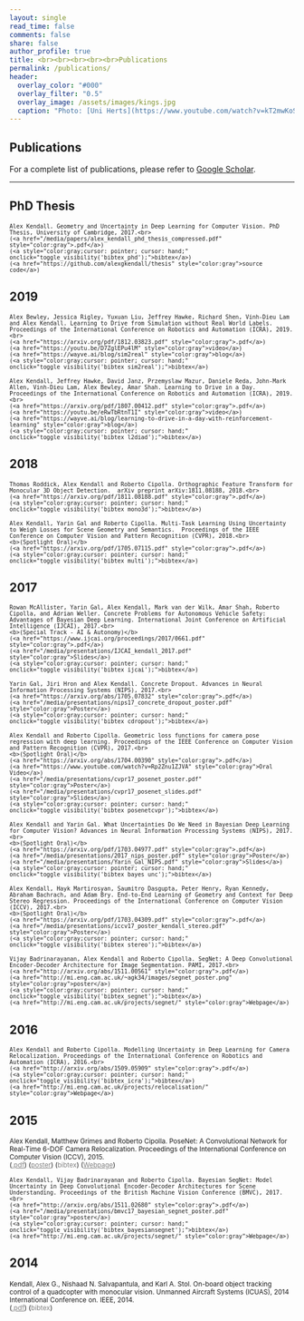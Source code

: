 ```yaml
---
layout: single
read_time: false
comments: false
share: false
author_profile: true
title: <br><br><br><br><br>Publications
permalink: /publications/
header:
  overlay_color: "#000"
  overlay_filter: "0.5"
  overlay_image: /assets/images/kings.jpg
  caption: "Photo: [Uni Herts](https://www.youtube.com/watch?v=kT2mwKoSPv0)"
---
```


## Publications

For a complete list of publications, please refer to <a href="https://scholar.google.co.uk/citations?user=hE2mTp4AAAAJ" itemprop="sameAs"><i class="ai ai-fw ai-google-scholar-square" aria-hidden="true"></i>Google Scholar</a>.

---

## PhD Thesis

> <small>
    Alex Kendall. Geometry and Uncertainty in Deep Learning for Computer Vision. PhD Thesis, University of Cambridge, 2017.<br>
    (<a href="/media/papers/alex_kendall_phd_thesis_compressed.pdf" style="color:gray">.pdf</a>)
    (<a style="color:gray;cursor: pointer; cursor: hand;" onclick="toggle_visibility('bibtex_phd');">bibtex</a>)
    (<a href="https://github.com/alexgkendall/thesis" style="color:gray">source code</a>)
</small>
<div id="bibtex_phd" style="display:none;">
<small><div class="highlighter-rouge"><pre class="highlight">
<code>@phdthesis{kendall2018phd,
  title={Geometry and Uncertainty in Deep Learning for Computer Vision},
  author={Kendall, Alex},
  year={2017},
  school={University of Cambridge}
}
</code></pre></div></small>
</div>

## 2019

> <small>
    Alex Bewley, Jessica Rigley, Yuxuan Liu, Jeffrey Hawke, Richard Shen, Vinh-Dieu Lam and Alex Kendall. Learning to Drive from Simulation without Real World Labels. Proceedings of the International Conference on Robotics and Automation (ICRA), 2019.<br>
    (<a href="https://arxiv.org/pdf/1812.03823.pdf" style="color:gray">.pdf</a>)
    (<a href="https://youtu.be/D7ZglEPu4lM" style="color:gray">video</a>)
    (<a href="https://wayve.ai/blog/sim2real" style="color:gray">blog</a>)
    (<a style="color:gray;cursor: pointer; cursor: hand;" onclick="toggle_visibility('bibtex_sim2real');">bibtex</a>)
</small>
<div id="bibtex_sim2real" style="display:none;">
<small><div class="highlighter-rouge"><pre class="highlight">
<code>@inproceedings{bewley2019sim2real,
  title={
Learning to Drive from Simulation without Real World Labels},
  author={Bewley, Alex and Rigley, Jessica and Liu, Yuxuan and Hawke, Jeffrey and Shen, Richard and Lam, Vinh-Dieu and Kendall, Alex},
  booktitle={Proceedings of the International Conference on Robotics and Automation ({ICRA})},
  year={2019}
}
</code></pre></div></small>
</div>

> <small>
    Alex Kendall, Jeffrey Hawke, David Janz, Przemyslaw Mazur, Daniele Reda, John-Mark Allen, Vinh-Dieu Lam, Alex Bewley, Amar Shah. Learning to Drive in a Day. Proceedings of the International Conference on Robotics and Automation (ICRA), 2019.<br>
    (<a href="https://arxiv.org/pdf/1807.00412.pdf" style="color:gray">.pdf</a>)
    (<a href="https://youtu.be/eRwTbRtnT1I" style="color:gray">video</a>)
    (<a href="https://wayve.ai/blog/learning-to-drive-in-a-day-with-reinforcement-learning" style="color:gray">blog</a>)
    (<a style="color:gray;cursor: pointer; cursor: hand;" onclick="toggle_visibility('bibtex_l2diad');">bibtex</a>)
</small>
<div id="bibtex_l2diad" style="display:none;">
<small><div class="highlighter-rouge"><pre class="highlight">
<code>@inproceedings{kendall2019learning,
  title={Learning to Drive in a Day},
  author={Kendall, Alex and Hawke, Jeffrey and Janz, David and Mazur, Przemyslaw and Reda, Daniele and Allen, John-Mark and Lam, Vinh-Dieu and Bewley, Alex and Shah, Amar},
  booktitle={Proceedings of the International Conference on Robotics and Automation ({ICRA})},
  year={2019}
}
</code></pre></div></small>
</div>

## 2018

> <small>
    Thomas Roddick, Alex Kendall and Roberto Cipolla. Orthographic Feature Transform for Monocular 3D Object Detection.  arXiv preprint arXiv:1811.08188, 2018.<br>
    (<a href="https://arxiv.org/pdf/1811.08188.pdf" style="color:gray">.pdf</a>)
    (<a style="color:gray;cursor: pointer; cursor: hand;" onclick="toggle_visibility('bibtex_mono3d');">bibtex</a>)
</small>
<div id="bibtex_mono3d" style="display:none;">
<small><div class="highlighter-rouge"><pre class="highlight">
<code>@article{roddick2018orthographic,
  title={Orthographic Feature Transform for Monocular 3D Object Detection},
  author={Roddick, Thomas and Kendall, Alex and Cipolla, Roberto},
  journal={arXiv preprint arXiv:1811.08188},
  year={2018}
}
</code></pre></div></small>
</div>

> <small>
    Alex Kendall, Yarin Gal and Roberto Cipolla. Multi-Task Learning Using Uncertainty to Weigh Losses for Scene Geometry and Semantics.  Proceedings of the IEEE Conference on Computer Vision and Pattern Recognition (CVPR), 2018.<br>
    <b>(Spotlight Oral)</b>
    (<a href="https://arxiv.org/pdf/1705.07115.pdf" style="color:gray">.pdf</a>)
    (<a style="color:gray;cursor: pointer; cursor: hand;" onclick="toggle_visibility('bibtex_multi');">bibtex</a>)
</small>
<div id="bibtex_multi" style="display:none;">
<small><div class="highlighter-rouge"><pre class="highlight">
<code>@inproceedings{kendall2017multi,
  title={Multi-Task Learning Using Uncertainty to Weigh Losses for Scene Geometry and Semantics},
  author={Kendall, Alex and Gal, Yarin and Cipolla, Roberto},
  booktitle={Proceedings of the IEEE Conference on Computer Vision and Pattern Recognition ({CVPR})},
  year={2018}
}
</code></pre></div></small>
</div>


## 2017

> <small>
    Rowan McAllister, Yarin Gal, Alex Kendall, Mark van der Wilk, Amar Shah, Roberto Cipolla, and Adrian Weller. Concrete Problems for Autonomous Vehicle Safety: Advantages of Bayesian Deep Learning. International Joint Conference on Artificial Intelligence (IJCAI), 2017.<br>
    <b>(Special Track - AI & Autonomy)</b>
    (<a href="https://www.ijcai.org/proceedings/2017/0661.pdf" style="color:gray">.pdf</a>)
    (<a href="/media/presentations/IJCAI_kendall_2017.pdf" style="color:gray">Slides</a>)
    (<a style="color:gray;cursor: pointer; cursor: hand;" onclick="toggle_visibility('bibtex_ijcai');">bibtex</a>)
</small>
<div id="bibtex_ijcai" style="display:none;">
<small><div class="highlighter-rouge"><pre class="highlight">
<code>@inproceedings{mcallister2017av_bdl,
  title={Concrete Problems for Autonomous Vehicle Safety: Advantages of Bayesian Deep Learning},
  author={McAllister, Rowan and Gal, Yarin and Kendall, Alex and van der Wilk, Mark and Shah, Amar and Cipolla, Roberto and Weller, Adrian},
  booktitle={International Joint Conference on Artificial Intelligence ({IJCAI})},
  year={2017}
}
</code></pre></div></small>
</div>

> <small>
    Yarin Gal, Jiri Hron and Alex Kendall. Concrete Dropout. Advances in Neural Information Processing Systems (NIPS), 2017.<br>
    (<a href="https://arxiv.org/abs/1705.07832" style="color:gray">.pdf</a>)
    (<a href="/media/presentations/nips17_concrete_dropout_poster.pdf" style="color:gray">Poster</a>)
    (<a style="color:gray;cursor: pointer; cursor: hand;" onclick="toggle_visibility('bibtex_cdropout');">bibtex</a>)
</small>
<div id="bibtex_cdropout" style="display:none;">
<small><div class="highlighter-rouge"><pre class="highlight">
<code>@inproceedings{gal2017concrete,
  title={Concrete Dropout},
  author={Gal, Yarin and Hron, Jiri and Kendall, Alex},
  booktitle={Advances in Neural Information Processing Systems ({NIPS})},
  year={2017}
}
</code></pre></div></small>
</div>

> <small>
    Alex Kendall and Roberto Cipolla. Geometric loss functions for camera pose regression with deep learning. Proceedings of the IEEE Conference on Computer Vision and Pattern Recognition (CVPR), 2017.<br>
    <b>(Spotlight Oral)</b>
    (<a href="https://arxiv.org/abs/1704.00390" style="color:gray">.pdf</a>)
    (<a href="https://www.youtube.com/watch?v=Rp2Znu1ZJVA" style="color:gray">Oral Video</a>)
    (<a href="/media/presentations/cvpr17_posenet_poster.pdf" style="color:gray">Poster</a>)
    (<a href="/media/presentations/cvpr17_posenet_slides.pdf" style="color:gray">Slides</a>)
    (<a style="color:gray;cursor: pointer; cursor: hand;" onclick="toggle_visibility('bibtex_posenetcvpr');">bibtex</a>)
</small>
<div id="bibtex_posenetcvpr" style="display:none;">
<small><div class="highlighter-rouge"><pre class="highlight">
<code>@inproceedings{kendall2017posenet,
  title={Geometric loss functions for camera pose regression with deep learning},
  author={Kendall, Alex and Cipolla, Roberto},
  booktitle={Proceedings of the IEEE Conference on Computer Vision and Pattern Recognition ({CVPR})},
  year={2017}
}
</code></pre></div></small>
</div>

> <small>
    Alex Kendall and Yarin Gal. What Uncertainties Do We Need in Bayesian Deep Learning for Computer Vision? Advances in Neural Information Processing Systems (NIPS), 2017.<br>
    <b>(Spotlight Oral)</b>
    (<a href="https://arxiv.org/pdf/1703.04977.pdf" style="color:gray">.pdf</a>)
    (<a href="/media/presentations/2017_nips_poster.pdf" style="color:gray">Poster</a>)
    (<a href="/media/presentations/Yarin_Gal_NIPS.pdf" style="color:gray">Slides</a>)
    (<a style="color:gray;cursor: pointer; cursor: hand;" onclick="toggle_visibility('bibtex_bayes_unc');">bibtex</a>)
</small>
<div id="bibtex_bayes_unc" style="display:none;">
<small><div class="highlighter-rouge"><pre class="highlight">
<code>@inproceedings{kendall2017uncertainties,
  title={What Uncertainties Do We Need in Bayesian Deep Learning for Computer Vision?},
  author={Kendall, Alex and Gal, Yarin},
  booktitle={Advances in Neural Information Processing Systems ({NIPS})},
  year={2017}
}
</code></pre></div></small>
</div>

> <small>
    Alex Kendall, Hayk Martirosyan, Saumitro Dasgupta, Peter Henry, Ryan Kennedy, Abraham Bachrach, and Adam Bry. End-to-End Learning of Geometry and Context for Deep Stereo Regression. Proceedings of the International Conference on Computer Vision (ICCV), 2017.<br>
    <b>(Spotlight Oral)</b>
    (<a href="https://arxiv.org/pdf/1703.04309.pdf" style="color:gray">.pdf</a>)
    (<a href="/media/presentations/iccv17_poster_kendall_stereo.pdf" style="color:gray">Poster</a>)
    (<a style="color:gray;cursor: pointer; cursor: hand;" onclick="toggle_visibility('bibtex_stereo');">bibtex</a>)
</small>
<div id="bibtex_stereo" style="display:none;">
<small><div class="highlighter-rouge"><pre class="highlight">
<code>@inproceedings{kendall2017end,
  title={End-to-End Learning of Geometry and Context for Deep Stereo Regression},
  author={Kendall, Alex and Martirosyan, Hayk and Dasgupta, Saumitro and Henry, Peter and Kennedy, Ryan and Bachrach, Abraham and Bry, Adam},
  booktitle = {Proceedings of the International Conference on Computer Vision ({ICCV})},
  year={2017}
}
</code></pre></div></small>
</div>

> <small>
    Vijay Badrinarayanan, Alex Kendall and Roberto Cipolla. SegNet: A Deep Convolutional Encoder-Decoder Architecture for Image Segmentation. PAMI, 2017.<br>
    (<a href="http://arxiv.org/abs/1511.00561" style="color:gray">.pdf</a>)
    (<a href="http://mi.eng.cam.ac.uk/~agk34/images/segnet_poster.png" style="color:gray">poster</a>)
    (<a style="color:gray;cursor: pointer; cursor: hand;" onclick="toggle_visibility('bibtex_segnet');">bibtex</a>)
    (<a href="http://mi.eng.cam.ac.uk/projects/segnet/" style="color:gray">Webpage</a>)
</small>
<div id="bibtex_segnet" style="display:none;">
<small><div class="highlighter-rouge"><pre class="highlight">
<code>@article{badrinarayanan2017segnet,
  title={SegNet: A Deep Convolutional Encoder-Decoder Architecture for Scene Segmentation},
  author={Badrinarayanan, Vijay and Kendall, Alex and Cipolla, Roberto},
  journal={IEEE Transactions on Pattern Analysis and Machine Intelligence},
  year={2017},
  publisher={IEEE}
}
</code></pre></div></small>
</div>


## 2016

> <small>
    Alex Kendall and Roberto Cipolla. Modelling Uncertainty in Deep Learning for Camera Relocalization. Proceedings of the International Conference on Robotics and Automation (ICRA), 2016.<br>
    (<a href="http://arxiv.org/abs/1509.05909" style="color:gray">.pdf</a>)
    (<a style="color:gray;cursor: pointer; cursor: hand;" onclick="toggle_visibility('bibtex_icra');">bibtex</a>)
    (<a href="http://mi.eng.cam.ac.uk/projects/relocalisation/" style="color:gray">Webpage</a>)
</small>
<div id="bibtex_icra" style="display:none;">
<small><div class="highlighter-rouge"><pre class="highlight">
<code>@inproceedings{kendall2015modelling,
  title={Modelling Uncertainty in Deep Learning for Camera Relocalization},
  author={Kendall, Alex and Cipolla, Roberto},
  booktitle={Proceedings of the International Conference on Robotics and Automation ({ICRA})},
  year={2016}
}
</code></pre></div></small>
</div>


## 2015

> <small>
Alex Kendall, Matthew Grimes and Roberto Cipolla. PoseNet: A Convolutional Network for Real-Time 6-DOF Camera Relocalization. Proceedings of the International Conference on Computer Vision (ICCV), 2015.<br>
(<a href="http://www.cv-foundation.org/openaccess/content_iccv_2015/papers/Kendall_PoseNet_A_Convolutional_ICCV_2015_paper.pdf" style="color:gray">.pdf</a>)
(<a href="http://mi.eng.cam.ac.uk/~agk34/images/posenet_poster.png" style="color:gray">poster</a>)
(<a style="color:gray;cursor: pointer; cursor: hand;" onclick="toggle_visibility('bibtex_iccv');">bibtex</a>)
(<a href="http://mi.eng.cam.ac.uk/projects/relocalisation/" style="color:gray">Webpage</a>)
</small>
<div id="bibtex_iccv" style="display:none;">
<small><div class="highlighter-rouge"><pre class="highlight">
<code>@inproceedings{kendall2015convolutional,
  title={PoseNet: A Convolutional Network for Real-Time 6-DOF Camera Relocalization},
  author={Kendall, Alex and Grimes, Matthew and Cipolla, Roberto},
  booktitle = {Proceedings of the International Conference on Computer Vision ({ICCV})},
  year={2015}
}
</code></pre></div></small>
</div>


> <small>
    Alex Kendall, Vijay Badrinarayanan and Roberto Cipolla. Bayesian SegNet: Model Uncertainty in Deep Convolutional Encoder-Decoder Architectures for Scene Understanding. Proceedings of the British Machine Vision Conference (BMVC), 2017.<br>
    (<a href="http://arxiv.org/abs/1511.02680" style="color:gray">.pdf</a>)
    (<a href="/media/presentations/bmvc17_bayesian_segnet_poster.pdf" style="color:gray">poster</a>)
    (<a style="color:gray;cursor: pointer; cursor: hand;" onclick="toggle_visibility('bibtex_bayesiansegnet');">bibtex</a>)
    (<a href="http://mi.eng.cam.ac.uk/projects/segnet/" style="color:gray">Webpage</a>)
</small>
<div id="bibtex_bayesiansegnet" style="display:none;">
<small><div class="highlighter-rouge"><pre class="highlight">
<code>@inproceedings{kendall2015bayesian,
  title={Bayesian SegNet: Model Uncertainty in Deep Convolutional Encoder-Decoder Architectures for Scene Understanding},
  author={Kendall, Alex and Badrinarayanan, Vijay and and Cipolla, Roberto},
  booktitle={Proceedings of the British Machine Vision Conference ({BMVC})},
  year={2017}
}
</code></pre></div></small>
</div>


## 2014

> <small>
Kendall, Alex G., Nishaad N. Salvapantula, and Karl A. Stol. On-board object tracking control of a quadcopter with monocular vision. Unmanned Aircraft Systems (ICUAS), 2014 International Conference on. IEEE, 2014.<br>
(<a href="/media/papers/ICUAS_Kendall_2014.pdf" style="color:gray">.pdf</a>)
(<a style="color:gray;cursor: pointer; cursor: hand;" onclick="toggle_visibility('bibtex_icuas');">bibtex</a>)
</small>
<div id="bibtex_icuas" style="display:none;">
<small><div class="highlighter-rouge"><pre class="highlight">
<code>@inproceedings{kendall2014board,
  title={On-board object tracking control of a quadcopter with monocular vision},
  author={Kendall, Alex G and Salvapantula, Nishaad N and Stol, Karl A},
  booktitle={Unmanned Aircraft Systems ({ICUAS}), 2014 International Conference on},
  pages={404--411},
  year={2014},
  organization={IEEE}
}
</code></pre></div></small>
</div>


<script type="text/javascript">
   function toggle_visibility(block_id) {
       var e = document.getElementById(block_id);
       if(e.style.display == 'block')
          e.style.display = 'none';
       else
          e.style.display = 'block';
   }
</script>	
